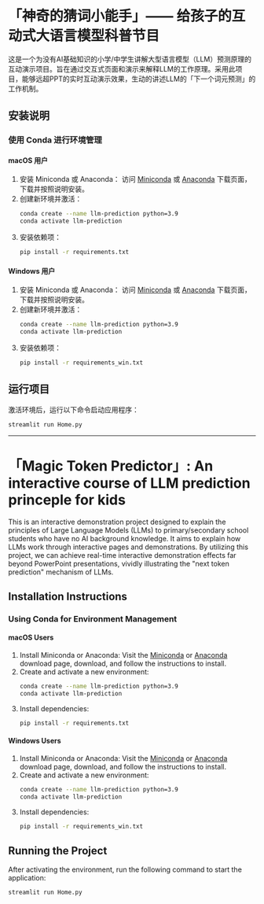 # 「神奇的猜词小能手」—— 给孩子的互动式大语言模型科普节目

这是一个为没有AI基础知识的小学/中学生讲解大型语言模型（LLM）预测原理的互动演示项目。旨在通过交互式页面和演示来解释LLM的工作原理。采用此项目，能够远超PPT的实时互动演示效果，生动的讲述LLM的「下一个词元预测」的工作机制。

## 安装说明

### 使用 Conda 进行环境管理

#### macOS 用户
1. 安装 Miniconda 或 Anaconda：
   访问 [Miniconda](https://docs.conda.io/projects/conda/en/latest/user-guide/install/macos.html) 或 [Anaconda](https://www.anaconda.com/products/distribution) 下载页面，下载并按照说明安装。
2. 创建新环境并激活：
   ```bash
   conda create --name llm-prediction python=3.9
   conda activate llm-prediction
   ```
3. 安装依赖项：
   ```bash
   pip install -r requirements.txt
   ```

#### Windows 用户
1. 安装 Miniconda 或 Anaconda：
   访问 [Miniconda](https://docs.conda.io/projects/conda/en/latest/user-guide/install/windows.html) 或 [Anaconda](https://www.anaconda.com/products/distribution) 下载页面，下载并按照说明安装。
2. 创建新环境并激活：
   ```bash
   conda create --name llm-prediction python=3.9
   conda activate llm-prediction
   ```
3. 安装依赖项：
   ```bash
   pip install -r requirements_win.txt
   ```

## 运行项目
激活环境后，运行以下命令启动应用程序：
```bash
streamlit run Home.py
```


---
# 「Magic Token Predictor」: An interactive course of LLM prediction princeple for kids

This is an interactive demonstration project designed to explain the principles of Large Language Models (LLMs) to primary/secondary school students who have no AI background knowledge. It aims to explain how LLMs work through interactive pages and demonstrations. By utilizing this project, we can achieve real-time interactive demonstration effects far beyond PowerPoint presentations, vividly illustrating the "next token prediction" mechanism of LLMs.

## Installation Instructions

### Using Conda for Environment Management

#### macOS Users
1. Install Miniconda or Anaconda:
   Visit the [Miniconda](https://docs.conda.io/projects/conda/en/latest/user-guide/install/macos.html) or [Anaconda](https://www.anaconda.com/products/distribution) download page, download, and follow the instructions to install.
2. Create and activate a new environment:
   ```bash
   conda create --name llm-prediction python=3.9
   conda activate llm-prediction
   ```
3. Install dependencies:
   ```bash
   pip install -r requirements.txt
   ```

#### Windows Users
1. Install Miniconda or Anaconda:
   Visit the [Miniconda](https://docs.conda.io/projects/conda/en/latest/user-guide/install/windows.html) or [Anaconda](https://www.anaconda.com/products/distribution) download page, download, and follow the instructions to install.
2. Create and activate a new environment:
   ```bash
   conda create --name llm-prediction python=3.9
   conda activate llm-prediction
   ```
3. Install dependencies:
   ```bash
   pip install -r requirements_win.txt
   ```

## Running the Project
After activating the environment, run the following command to start the application:
```bash
streamlit run Home.py
